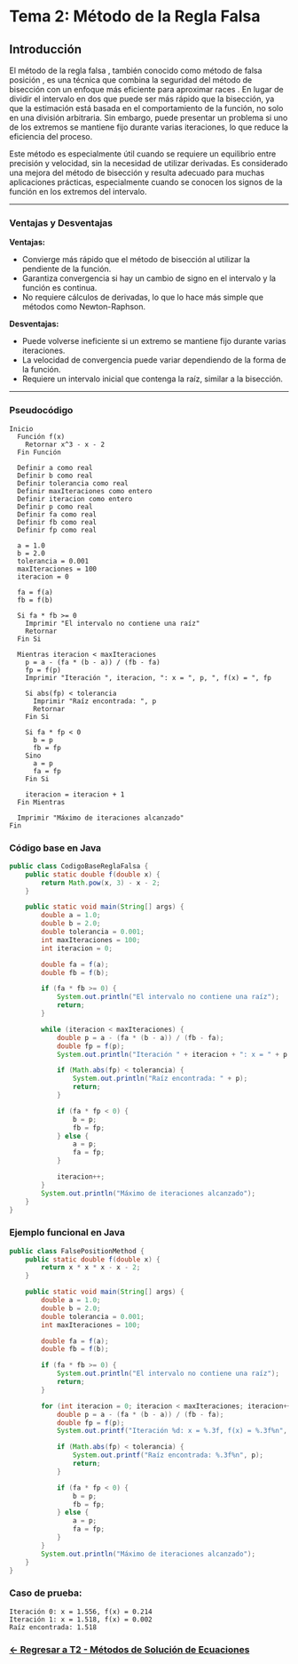# Tema 2: Método de la Regla Falsa

## Introducción 

El método de la regla falsa , también conocido como método de falsa posición , es una técnica que combina la seguridad del método de bisección con un enfoque más eficiente para aproximar races . En lugar de dividir el intervalo en dos que puede ser más rápido que la bisección, ya que la estimación está basada en el comportamiento de la función, no solo en una división arbitraria. Sin embargo, puede presentar un problema si uno de los extremos se mantiene fijo durante varias iteraciones, lo que reduce la eficiencia del proceso.

Este método es especialmente útil cuando se requiere un equilibrio entre precisión y velocidad, sin la necesidad de utilizar derivadas. Es considerado una mejora del método de bisección y resulta adecuado para muchas aplicaciones prácticas, especialmente cuando se conocen los signos de la función en los extremos del intervalo.

---

### Ventajas y Desventajas

**Ventajas:**
- Convierge más rápido que el método de bisección al utilizar la pendiente de la función.
- Garantiza convergencia si hay un cambio de signo en el intervalo y la función es continua.
- No requiere cálculos de derivadas, lo que lo hace más simple que métodos como Newton-Raphson.

**Desventajas:**
- Puede volverse ineficiente si un extremo se mantiene fijo durante varias iteraciones.
- La velocidad de convergencia puede variar dependiendo de la forma de la función.
- Requiere un intervalo inicial que contenga la raíz, similar a la bisección.

---

### Pseudocódigo

```text
Inicio
  Función f(x)
    Retornar x^3 - x - 2
  Fin Función

  Definir a como real
  Definir b como real
  Definir tolerancia como real
  Definir maxIteraciones como entero
  Definir iteracion como entero
  Definir p como real
  Definir fa como real
  Definir fb como real
  Definir fp como real

  a = 1.0
  b = 2.0
  tolerancia = 0.001
  maxIteraciones = 100
  iteracion = 0

  fa = f(a)
  fb = f(b)

  Si fa * fb >= 0
    Imprimir "El intervalo no contiene una raíz"
    Retornar
  Fin Si

  Mientras iteracion < maxIteraciones
    p = a - (fa * (b - a)) / (fb - fa)
    fp = f(p)
    Imprimir "Iteración ", iteracion, ": x = ", p, ", f(x) = ", fp

    Si abs(fp) < tolerancia
      Imprimir "Raíz encontrada: ", p
      Retornar
    Fin Si

    Si fa * fp < 0
      b = p
      fb = fp
    Sino
      a = p
      fa = fp
    Fin Si

    iteracion = iteracion + 1
  Fin Mientras

  Imprimir "Máximo de iteraciones alcanzado"
Fin
```

### Código base en Java

```java
public class CodigoBaseReglaFalsa {
    public static double f(double x) {
        return Math.pow(x, 3) - x - 2;
    }

    public static void main(String[] args) {
        double a = 1.0;
        double b = 2.0;
        double tolerancia = 0.001;
        int maxIteraciones = 100;
        int iteracion = 0;

        double fa = f(a);
        double fb = f(b);

        if (fa * fb >= 0) {
            System.out.println("El intervalo no contiene una raíz");
            return;
        }

        while (iteracion < maxIteraciones) {
            double p = a - (fa * (b - a)) / (fb - fa);
            double fp = f(p);
            System.out.println("Iteración " + iteracion + ": x = " + p + ", f(x) = " + fp);

            if (Math.abs(fp) < tolerancia) {
                System.out.println("Raíz encontrada: " + p);
                return;
            }

            if (fa * fp < 0) {
                b = p;
                fb = fp;
            } else {
                a = p;
                fa = fp;
            }

            iteracion++;
        }
        System.out.println("Máximo de iteraciones alcanzado");
    }
}
```

### Ejemplo funcional en Java

```java
public class FalsePositionMethod {
    public static double f(double x) {
        return x * x * x - x - 2;
    }

    public static void main(String[] args) {
        double a = 1.0;
        double b = 2.0;
        double tolerancia = 0.001;
        int maxIteraciones = 100;

        double fa = f(a);
        double fb = f(b);

        if (fa * fb >= 0) {
            System.out.println("El intervalo no contiene una raíz");
            return;
        }

        for (int iteracion = 0; iteracion < maxIteraciones; iteracion++) {
            double p = a - (fa * (b - a)) / (fb - fa);
            double fp = f(p);
            System.out.printf("Iteración %d: x = %.3f, f(x) = %.3f%n", iteracion, p, fp);

            if (Math.abs(fp) < tolerancia) {
                System.out.printf("Raíz encontrada: %.3f%n", p);
                return;
            }

            if (fa * fp < 0) {
                b = p;
                fb = fp;
            } else {
                a = p;
                fa = fp;
            }
        }
        System.out.println("Máximo de iteraciones alcanzado");
    }
}
```

### Caso de prueba:

```text
Iteración 0: x = 1.556, f(x) = 0.214
Iteración 1: x = 1.518, f(x) = 0.002
Raíz encontrada: 1.518
```
### [<- Regresar a T2 - Métodos de Solución de Ecuaciones ](https://github.com/SebastianRSS04/Metodos-Numericos-Git/blob/c9829f46be4ec2aa47381fa4eb9504aa16c8d72e/T2/Introducci%C3%B3n%20a%20los%20M%C3%A9todos%20de%20Soluci%C3%B3n%20de%20Ecuaciones.md)
